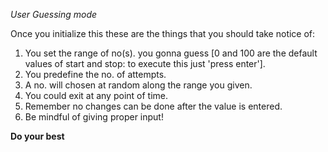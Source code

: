 

*User Guessing mode*

Once you initialize this these are the things that you should take notice of:
1. You set the range of no(s). you gonna guess [0 and 100 are the default values of start and stop: to execute this just 'press enter'].
2. You predefine the no. of attempts.
3. A no. will chosen at random along the range you given.
4. You could exit at any point of time.
5. Remember no changes can be done after the value is entered.
6. Be mindful of giving proper input!

**Do your best**

